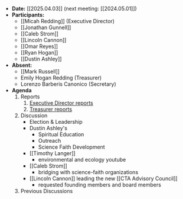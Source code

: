 - **Date:** [[2025.04.03]] (next meeting: [[2024.05.01]])
- **Participants:**
    - [[Micah Redding]] (Executive Director)
    - [[Jonathan Gunnell]]
	- [[Caleb Strom]]
	- [[Lincoln Cannon]]  
	- [[Omar Reyes]]
	- [[Ryan Hogan]]
	- [[Dustin Ashley]]
- **Absent:**
	- [[Mark Russell]]
    - Emily Hogan Redding (Treasurer)
    - Lorenzo Barberis Canonico (Secretary)
- **Agenda**
    1. Reports
        1. [Executive Director reports](https://www.christiantranshumanism.org/reports/membership)
        2. [Treasurer reports](https://www.christiantranshumanism.org/reports/treasurer)
	2. Discussion 
		- Election & Leadership
		- Dustin Ashley's 
			- Spiritual Education
			- Outreach
			- Science Faith Development
		- [[Timothy Langer]]
			- environmental and ecology youtube
		- [[Caleb Strom]]
			- bridging with science-faith organizations
		- [[Lincoln Cannon]] leading the new [[CTA Advisory Council]]
			- requested founding members and board members
	3. Previous Discussions
